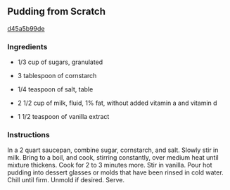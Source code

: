 ## Pudding from Scratch

[d45a5b99de](http://allrecipes.com/recipe/pudding-from-scratch/)

### Ingredients

 - 1/3 cup of sugars, granulated

 - 3 tablespoon of cornstarch

 - 1/4 teaspoon of salt, table

 - 2 1/2 cup of milk, fluid, 1% fat, without added vitamin a and vitamin d

 - 1 1/2 teaspoon of vanilla extract

### Instructions

In a 2 quart saucepan, combine sugar, cornstarch, and salt. Slowly stir in milk. Bring to a boil, and cook, stirring constantly, over medium heat until mixture thickens. Cook for 2 to 3 minutes more. Stir in vanilla. Pour hot pudding into dessert glasses or molds that have been rinsed in cold water. Chill until firm. Unmold if desired. Serve.